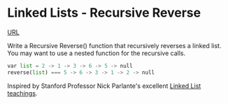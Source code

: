 # Linked Lists - Recursive Reverse

[URL](https://www.codewars.com/kata/55e725b930957a038a000042)

Write a Recursive Reverse() function that recursively reverses a linked list. You may want to use a nested function for the recursive calls.

```python
var list = 2 -> 1 -> 3 -> 6 -> 5 -> null
reverse(list) === 5 -> 6 -> 3 -> 1 -> 2 -> null
```

Inspired by Stanford Professor Nick Parlante's excellent [Linked List teachings](http://cslibrary.stanford.edu/103/LinkedListBasics.pdf).